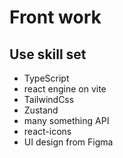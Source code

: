 # Front work

## Use skill set

- TypeScript
- react engine on vite
- TailwindCss
- Zustand
- many something API
- react-icons
- UI design from Figma
